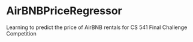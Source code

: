 # AirBNBPriceRegressor
Learning to predict the price of AirBNB rentals for CS 541 Final Challenge Competition
